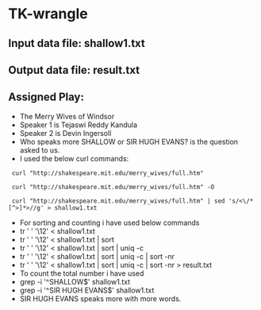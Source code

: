# TK-wrangle
## Input data file: shallow1.txt
## Output data file: result.txt
## Assigned Play:
- The Merry Wives of Windsor
- Speaker 1 is Tejaswi Reddy Kandula
- Speaker 2 is Devin Ingersoll
- Who speaks more SHALLOW or SIR HUGH EVANS? is the question asked to us.
- I used the below curl commands:
```
 curl "http://shakespeare.mit.edu/merry_wives/full.htm"
```
```
 curl "http://shakespeare.mit.edu/merry_wives/full.htm" -O
```
```
 curl "http://shakespeare.mit.edu/merry_wives/full.htm" | sed 's/<\/*[^>]*>//g' > shallow1.txt
 ```
- For sorting and counting i have used below commands
- tr ' ' '\12' < shallow1.txt
- tr ' ' '\12' < shallow1.txt | sort
- tr ' ' '\12' < shallow1.txt | sort | uniq -c
- tr ' ' '\12' < shallow1.txt | sort | uniq -c | sort -nr
- tr ' ' '\12' < shallow1.txt | sort | uniq -c | sort -nr > result.txt
- To count the total number i have used 
- grep -i '^SHALLOW$' shallow1.txt
- grep -i '^SIR HUGH EVANS$' shallow1.txt
- SIR HUGH EVANS speaks more with more words.